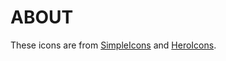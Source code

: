 # ABOUT
These icons are from [SimpleIcons][simple icons] and [HeroIcons][hero icons].

[simple icons]: https://simpleicons.org/
[hero icons]: https://heroicons.com/